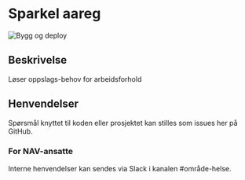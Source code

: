 # Sparkel aareg
![Bygg og deploy](https://github.com/navikt/helse-sparkel-aareg/workflows/Bygg%20og%20deploy/badge.svg)

## Beskrivelse
Løser oppslags-behov for arbeidsforhold

## Henvendelser
Spørsmål knyttet til koden eller prosjektet kan stilles som issues her på GitHub.

### For NAV-ansatte
Interne henvendelser kan sendes via Slack i kanalen #område-helse.
